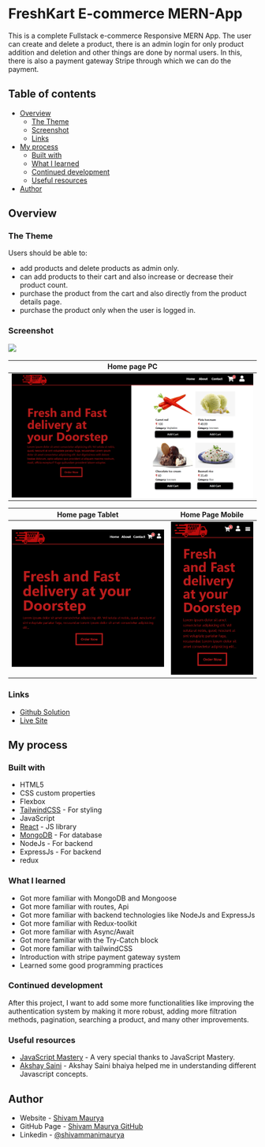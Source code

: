 # FreshKart E-commerce MERN-App

This is a complete Fullstack e-commerce Responsive MERN App. The user can create and delete a product, there is an admin login for only product addition and deletion and other things are done by normal users. In this, there is also a payment gateway Stripe through which we can do the payment.

## Table of contents

-   [Overview](#overview)
    -   [The Theme](#the-theme)
    -   [Screenshot](#screenshot)
    -   [Links](#links)
-   [My process](#my-process)
    -   [Built with](#built-with)
    -   [What I learned](#what-i-learned)
    -   [Continued development](#continued-development)
    -   [Useful resources](#useful-resources)
-   [Author](#author)

## Overview

### The Theme

Users should be able to:

-   add products and delete products as admin only.
-   can add products to their cart and also increase or decrease their product count.
-   purchase the product from the cart and also directly from the product details page.
-   purchase the product only when the user is logged in.

### Screenshot

![](./screenshot.jpg)

| Home page PC                                                          |
| --------------------------------------------------------------------- |
| ![Home_Page_PC](./src/assets/images/screenshots/freskartEcomm_pc.png) |

| Home page Tablet                                                  | Home Page Mobile                                                     |
| ----------------------------------------------------------------- | -------------------------------------------------------------------- |
| ![Tablet](./src/assets/images/screenshots/freshkartEcomm_tab.png) | ![Mobile](./src/assets/images/screenshots/freshkartEcomm_mobile.png) |

### Links

-   [Github Solution](https://github.com/ShivamManiMaurya/FreshKart-Ecommerce-MERN-project-FrontEnd)
-   [Live Site]()

## My process

### Built with

-   HTML5
-   CSS custom properties
-   Flexbox
-   [TailwindCSS](https://tailwindcss.com/) - For styling
-   JavaScript
-   [React](https://reactjs.org/) - JS library
-   [MongoDB](https://cloud.mongodb.com/) - For database
-   NodeJs - For backend
-   ExpressJs - For backend
-   redux

### What I learned

-   Got more familiar with MongoDB and Mongoose
-   Got more familiar with routes, Api
-   Got more familiar with backend technologies like NodeJs and ExpressJs
-   Got more familiar with Redux-toolkit
-   Got more familiar with Async/Await
-   Got more familiar with the Try-Catch block
-   Got more familiar with tailwindCSS
-   Introduction with stripe payment gateway system
-   Learned some good programming practices

### Continued development

After this project, I want to add some more functionalities like improving the authentication system by making it more robust, adding more filtration methods, pagination, searching a product, and many other improvements.

### Useful resources

-   [JavaScript Mastery](https://www.youtube.com/@javascriptmastery) - A very special thanks to JavaScript Mastery.
-   [Akshay Saini](https://www.youtube.com/@akshaymarch7) - Akshay Saini bhaiya helped me in understanding different Javascript concepts.

## Author

-   Website - [Shivam Maurya](https://shivammanimaurya.github.io/my_portfolio_website/)
-   GitHub Page - [Shivam Maurya GitHub](https://github.com/ShivamManiMaurya)
-   Linkedin - [@shivammanimaurya](https://www.linkedin.com/in/shivammanimaurya)
